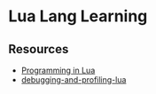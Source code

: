 # Lua Lang Learning

## Resources

- [Programming in Lua](https://www.dcc.ufrj.br/~fabiom/lua/)
- [debugging-and-profiling-lua](https://martin-fieber.de/blog/debugging-and-profiling-lua/)
